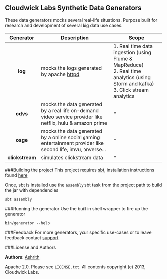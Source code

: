 Cloudwick Labs Synthetic Data Generators
----------------------------------------

These data generators mocks several real-life situations. Purpose built for research and development of several big data use cases.

| Generator | Description | Scope |
| :---: | --- | --- |
| **log** | mocks the logs generated by apache [httpd](http://httpd.apache.org/) | 1. Real time data ingestion (using Flume & MapReduce)<br> 2. Real time analytics (using Storm and kafka)<br> 3. Click stream analytics |
| **odvs** | mocks the data generated by a real life on-demand video service provider like netflix, hulu & amazon prime | * |
| **osge** | mocks the data generated by a online social gaming entertainment provider like second life, imvu, onverse... | * |
| **clickstream** | simulates clickstream data | * |

###Building the project
This project requires [sbt](http://www.scala-sbt.org/), installation instructions found [here](http://www.scala-sbt.org/release/docs/Getting-Started/Setup.html)

Once, sbt is installed use the `assembly` sbt task from the project path to build the jar with dependencies

```
sbt assembly
```

###Running the generator
Use the built in shell wrapper to fire up the generator

```
bin/generator --help
```

###Feedback
For more generators, your specific use-cases or to leave feedback contact [support](mailto:support@cloudwicklabs.com)

###License and Authors

**Authors**: [Ashrith](https://github.com/ashrithr)

Apache 2.0. Please see `LICENSE.txt`. All contents copyright (c) 2013, Cloudwick Labs.
